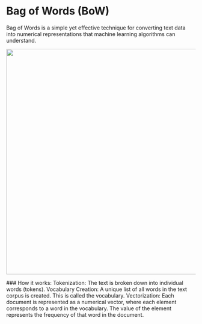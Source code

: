 # Bag of Words (BoW)
Bag of Words is a simple yet effective technique for converting text data into numerical representations that machine learning algorithms can understand.

<p align="center">
  <img width="600" src="https://github.com/Yuucas/NLP/blob/9ca7b4af4c31a97a303108b9e2b882efe3003a9b/Bag_of_words/bow.png"></a>
</p>
<div align="center">


<div align="left">
### How it works:
Tokenization: The text is broken down into individual words (tokens).
Vocabulary Creation: A unique list of all words in the text corpus is created. This is called the vocabulary.
Vectorization: Each document is represented as a numerical vector, where each element corresponds to a word in the vocabulary. The value of the element represents the frequency of that word in the document.
